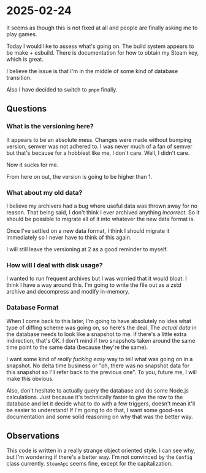 # 2025-02-24

It seems as though this is not fixed at all and people are finally asking me to play games.

Today I would like to assess what's going on. The build system appears to be make + esbuild. There is documentation for how to obtain my Steam key, which is great.

I believe the issue is that I'm in the middle of some kind of database transition.

Also I have decided to switch to `pnpm` finally.

## Questions

### What is the versioning here?

It appears to be an absolute mess. Changes were made without bumping version, semver was not adhered to. I was never much of a fan of semver but that's because for a hobbiest like me, I don't care. Well, I didn't care.

Now it sucks for me.

From here on out, the version is going to be higher than 1.

### What about my old data?

I believe my archivers had a bug where useful data was thrown away for no reason. That being said, I don't think I ever archived anything *incorrect*. So it should be possible to migrate all of it into whatever the new data format is.

Once I've settled on a new data format, I think I should migrate it immediately so I never have to think of this again.

I will still leave the versioning at 2 as a good reminder to myself.

### How will I deal with disk usage?

I wanted to run frequent archives but I was worried that it would bloat. I think I have a way around this. I'm going to write the file out as a zstd archive and decompress and modify in-memory.

### Database Format

When I come back to this later, I'm going to have absolutely no idea what type of diffing scheme was going on, so here's the deal. The *actual data* in the database needs to look like a snapshot to me. If there's a little extra indirection, that's OK. I don't mind if two snapshots taken around the same time point to the same data (because they're the same).

I want some kind of *really fucking easy* way to tell what was going on in a snapshot. No delta time business or "oh, there was no snapshot data for this snapshot so I'll refer back to the previous one". To you, future me, I will make this obvious.

Also, don't hesitate to actually query the database and do some Node.js calculations. Just because it's technically faster to give the row to the database and let it decide what to do with a few triggers, doesn't mean it'll be easier to understand! If I'm going to do that, I want some good-ass documentation and some solid reasoning on why that was the better way.

## Observations

This code is written in a really strange object oriented style. I can see why, but I'm wondering if there's a better way. I'm not convinced by the `Config` class currently. `SteamApi` seems fine, except for the capitalization.
